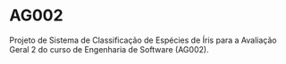 # AG002
Projeto de Sistema de Classificação de Espécies de Íris para a Avaliação Geral 2 do curso de Engenharia de Software (AG002).
